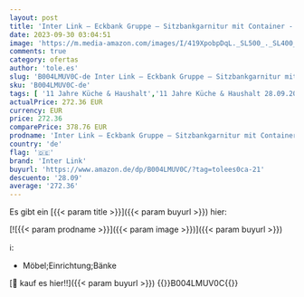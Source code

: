```yaml
---
layout: post
title: 'Inter Link – Eckbank Gruppe – Sitzbankgarnitur mit Container - Tisch Stühle Küchenbank Esstisch - Sitzbank Esszimmer – Eckbank Sitzbank – Eckbank mit Stauraum – Massivholz – Tirol – Natur lackiert'
date: 2023-09-30 03:04:51
image: 'https://m.media-amazon.com/images/I/419XpobpDqL._SL500_._SL400_.jpg'
comments: true
category: ofertas
author: 'tole.es'
slug: 'B004LMUV0C-de Inter Link – Eckbank Gruppe – Sitzbankgarnitur mit...'
sku: 'B004LMUV0C-de'
tags: [ '11 Jahre Küche & Haushalt','11 Jahre Küche & Haushalt 28.09.2014','446f4cd9-bef8-4ad1-b906-b8f199d7ca54_0','446f4cd9-bef8-4ad1-b906-b8f199d7ca54_5501','446f4cd9-bef8-4ad1-b906-b8f199d7ca54_5901','446f4cd9-bef8-4ad1-b906-b8f199d7ca54_6801','Arborist Merchandising Root','Das Esszimmer','Esszimmer Sitzbänke','Esszimmermöbel','Küche, Haushalt & Wohnen','Möbel','Self Service','Special Features Stores','Wohnwoche: Bis zu -15% auf Möbel- und Wohnaccessoires','inter link','🇩🇪', ]
actualPrice: 272.36 EUR
currency: EUR
price: 272.36
comparePrice: 378.76 EUR
prodname: 'Inter Link – Eckbank Gruppe – Sitzbankgarnitur mit Container - Tisch Stühle Küchenbank Esstisch - Sitzbank Esszimmer – Eckbank Sitzbank – Eckbank mit Stauraum – Massivholz – Tirol – Natur lackiert'
country: 'de'
flag: '🇩🇪'
brand: 'Inter Link'
buyurl: 'https://www.amazon.de/dp/B004LMUV0C/?tag=tolees0ca-21'
descuento: '28.09'
average: '272.36'
---
```


Es gibt ein [{{< param title >}}]({{< param buyurl >}}) hier:

[![{{< param prodname >}}]({{< param image >}})]({{< param buyurl >}})

ℹ️:

- Möbel;Einrichtung;Bänke

[🛒 kauf es hier!!]({{< param buyurl >}})
{{<world>}}B004LMUV0C{{</world>}}

